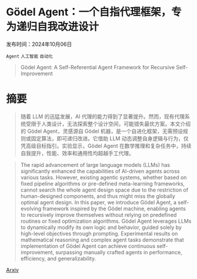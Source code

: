 # Gödel Agent：一个自指代理框架，专为递归自我改进设计

发布时间：2024年10月06日

`Agent` `人工智能` `自动化`

> Gödel Agent: A Self-Referential Agent Framework for Recursive Self-Improvement

# 摘要

> 随着 LLM 的迅猛发展，AI 代理的能力得到了显著提升。然而，现有代理系统受限于人类设计，无法探索整个设计空间，可能错失最优方案。本文介绍的 Gödel Agent，灵感源自 Gödel 机器，是一个自进化框架，无需预设规则或固定算法，即可递归改进。它借助 LLM 动态调整自身逻辑与行为，仅凭高级目标指引。实验显示，Gödel Agent 在数学推理和复杂任务中，持续自我提升，性能、效率和通用性均超越手工代理。

> The rapid advancement of large language models (LLMs) has significantly enhanced the capabilities of AI-driven agents across various tasks. However, existing agentic systems, whether based on fixed pipeline algorithms or pre-defined meta-learning frameworks, cannot search the whole agent design space due to the restriction of human-designed components, and thus might miss the globally optimal agent design. In this paper, we introduce Gödel Agent, a self-evolving framework inspired by the Gödel machine, enabling agents to recursively improve themselves without relying on predefined routines or fixed optimization algorithms. Gödel Agent leverages LLMs to dynamically modify its own logic and behavior, guided solely by high-level objectives through prompting. Experimental results on mathematical reasoning and complex agent tasks demonstrate that implementation of Gödel Agent can achieve continuous self-improvement, surpassing manually crafted agents in performance, efficiency, and generalizability.

[Arxiv](https://arxiv.org/abs/2410.04444)